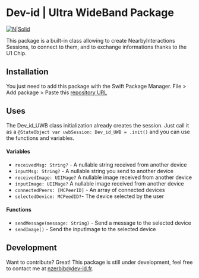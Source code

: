 # Dev-id | Ultra WideBand Package

[![N|Solid](https://images.squarespace-cdn.com/content/v1/5fc52d89ea4a794d566102b9/9c074051-37b0-424f-abeb-a95dd9f4f085/logoDevidBlanc.png)](https://nodesource.com/products/nsolid)

This package is a built-in class allowing to create NearbyInteractions Sessions, to connect to them, and to exchange informations thanks to the U1 Chip.

## Installation
You just need to add this package with the Swift Package Manager.
File > Add package > Paste this [repository URL](https://github.com/iNathanZ/Dev_id_UWB)

## Uses

The Dev_id_UWB class initialization already creates the session.
Just call it as a `@StateObject var uwbSession: Dev_id_UWB = .init()` and you can use the functions and variables.

#### Variables
- `receivedMsg: String?` - A nullable string received from another device
- `inputMsg: String?` - A nullable string you send to another device
- `receivedImage: UIIMage?` A nullable image received from another device
- `inputImage: UIIMage?` A nullable image received from another device
- `connectedPeers: [MCPeerID]` - An array of connected devices
- `selectedDevice: MCPeedID?`- The device selected by the user

#### Functions
- `sendMessage(message: String)` - Send a message to the selected device
- `sendImage()` - Send the inputImage to the selected device

## Development

Want to contribute? Great!
This package is still under development, feel free to contact me at nzerbib@dev-id.fr.
